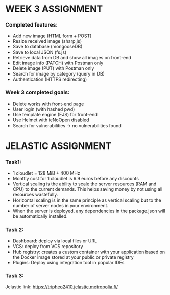 # WEEK 3 ASSIGNMENT

### Completed features:
- Add new image (HTML form + POST)
- Resize received image (sharp.js) 
- Save to database (mongooseDB)
- Save to local JSON (fs.js)
- Retrieve data from DB and show all images on front-end
- Edit image info (PATCH) with Postman only
- Delete image (PUT) with Postman only
- Search for image by category (query in DB)
- Authentication (HTTPS redirecting)

### Week 3 completed goals:
- Delete works with front-end page
- User login (with hashed pwd)
- Use template engine (EJS) for front-end
- Use Helmet with ieNoOpen disabled
- Search for vulnerabilities -> no vulnerabilities found

# JELASTIC ASSIGNMENT
### Task1:
- 1 cloudlet = 128 MiB + 400 MHz
- Monttly cost for 1 cloudlet is 6.9 euros before any discounts
- Vertical scaling is the ability to scale the server resources (RAM and CPU) to the current demands. This helps saving money by not using all resources wastefully.
- Horizontal scaling is in the same principle as vertical scaling but to the number of server nodes in your environment.
- When the server is deployed, any dependencies in the package.json will be automatically installed.

### Task 2:
- Dashboard: deploy via local files or URL
- VCS: deploy from VCS repository
- Hub registry: creates a custom container with your application based on the Docker image stored at your public or private registry
- Plugins: Deploy using integration tool in popular IDEs

### Task 3:
Jelastic link: https://tripheo2410.jelastic.metropolia.fi/
